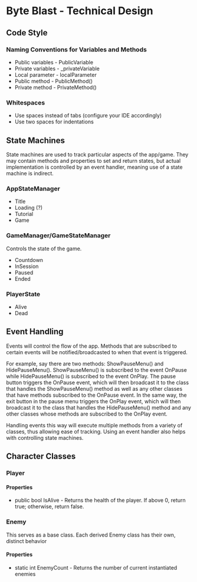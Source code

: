 # Byte Blast - Technical Design

## Code Style

### Naming Conventions for Variables and Methods

* Public variables - PublicVariable
* Private variables - _privateVariable
* Local parameter - localParameter
* Public method - PublicMethod()
* Private method - PrivateMethod()

### Whitespaces

* Use spaces instead of tabs (configure your IDE accordingly)
* Use two spaces for indentations

## State Machines

State machines are used to track particular aspects of the app/game. They may contain methods and properties to set and return states, but actual implementation is controlled by an event handler, meaning use of a state machine is indirect.

### AppStateManager
* Title
* Loading (?)
* Tutorial
* Game

### GameManager/GameStateManager

Controls the state of the game.

* Countdown
* InSession
* Paused
* Ended

### PlayerState
* Alive
* Dead

## Event Handling

Events will control the flow of the app. Methods that are subscribed to certain events will be notified/broadcasted to when that event is triggered.

For example, say there are two methods: ShowPauseMenu() and HidePauseMenu(). ShowPauseMenu() is subscribed to the event OnPause while HidePauseMenu() is subscribed to the event OnPlay. The pause button triggers the OnPause event, which will then broadcast it to the class that handles the ShowPauseMenu() method as well as any other classes that have methods subscribed to the OnPause event. In the same way, the exit button in the pause menu triggers the OnPlay event, which will then broadcast it to the class that handles the HidePauseMenu() method and any other classes whose methods are subscribed to the OnPlay event.

Handling events this way will execute multiple methods from a variety of classes, thus allowing ease of tracking. Using an event handler also helps with controlling state machines.

## Character Classes

### Player

#### 

#### Properties
  * public bool IsAlive - Returns the health of the player. If above 0, return true; otherwise, return false.



### Enemy
This serves as a base class. Each derived Enemy class has their own, distinct behavior

#### Properties
  * static int EnemyCount - Returns the number of current instantiated enemies